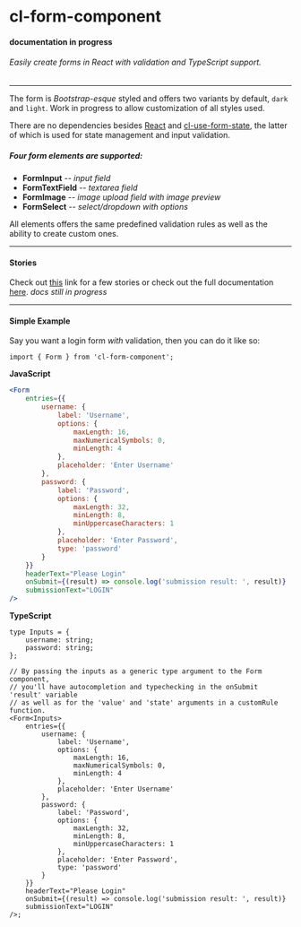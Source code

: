 # cl-form-component

#### documentation in progress

###### Easily create forms in React with validation and TypeScript support.

---

The form is _Bootstrap-esque_ styled and offers two variants by default, `dark` and `light`.
Work in progress to allow customization of all styles used.

There are no dependencies besides [React](https://reactjs.org/) and [cl-use-form-state](https://github.com/Lindeneg/cl-use-form-state), the latter of which is used for state management and input validation.

##### Four form elements are supported:

-   **FormInput**
    -- _input field_
-   **FormTextField**
    -- _textarea field_
-   **FormImage**
    -- _image upload field with image preview_
-   **FormSelect**
    -- _select/dropdown with options_

All elements offers the same predefined validation rules as well as the ability to create custom ones.

---

#### Stories

Check out [this](https://lindeneg.github.io/cl-form-component/?path=/story/form--default-input) link for a few stories or check out the full documentation [here](). _docs still in progress_

---

#### Simple Example

Say you want a login form _with_ validation, then you can do it like so:

`import { Form } from 'cl-form-component';`

**JavaScript**

```jsx
<Form
    entries={{
        username: {
            label: 'Username',
            options: {
                maxLength: 16,
                maxNumericalSymbols: 0,
                minLength: 4
            },
            placeholder: 'Enter Username'
        },
        password: {
            label: 'Password',
            options: {
                maxLength: 32,
                minLength: 8,
                minUppercaseCharacters: 1
            },
            placeholder: 'Enter Password',
            type: 'password'
        }
    }}
    headerText="Please Login"
    onSubmit={(result) => console.log('submission result: ', result)}
    submissionText="LOGIN"
/>
```

**TypeScript**

```tsx
type Inputs = {
    username: string;
    password: string;
};

// By passing the inputs as a generic type argument to the Form component,
// you'll have autocompletion and typechecking in the onSubmit 'result' variable
// as well as for the 'value' and 'state' arguments in a customRule function.
<Form<Inputs>
    entries={{
        username: {
            label: 'Username',
            options: {
                maxLength: 16,
                maxNumericalSymbols: 0,
                minLength: 4
            },
            placeholder: 'Enter Username'
        },
        password: {
            label: 'Password',
            options: {
                maxLength: 32,
                minLength: 8,
                minUppercaseCharacters: 1
            },
            placeholder: 'Enter Password',
            type: 'password'
        }
    }}
    headerText="Please Login"
    onSubmit={(result) => console.log('submission result: ', result)}
    submissionText="LOGIN"
/>;
```

